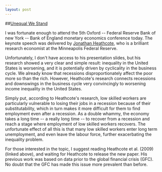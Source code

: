 ```yaml
---
layout: post
---
```


##[Unequal We Stand](https://www.nber.org/papers/w15483.pdf)

I was fortunate enough to attend the 5th Oxford -- Federal Reserve Bank of new York -- Bank of England monetary economics conference today. The keynote speech was delivered by [Jonathan Heathcote](http://www.jonathanheathcote.com), who is a brilliant research economist at the Minneapolis Federal Reserve.

Unfortunately, I don't have access to his presentation slides, but his research showed a very clear and simple result: inequality in the United States is worsening, and it is potentially driven by cyclicality in the business cycle. We already know that recessions disproportionately affect the poor more so than the rich. However, Heathcote's research connects recessions and downswings in the business cycle very convincingly to worsening income inequality in the United States.

Simply put, according to Heathcote's research, low skilled workers are particularly vulnerable to losing their jobs in a recession because of their substitutability, which in turn makes it more difficult for them to find employment even after a recession. As a double whammy, the economy takes a long time -- a really long time -- to recover from a recession and reach a stage where employment of low skilled workers recovers. The unfortunate effect of all this is that many low skilled workers enter long term unemployment, and even leave the labour force, further exacerbating the inequality problem.

For those interested in the topic, I suggest reading Heathcote et al. (2009) (linked above), and waiting for Heathcote to release the new paper. His previous work was based on data prior to the global financial crisis (GFC). No doubt that the GFC has made this issue more prevalent than before. 
